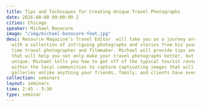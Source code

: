 ```yaml
---
title: Tips and Techniques for Creating Unique Travel Photographs
date: 2016-08-08 00:00:00 Z
cities: Chicago
speaker: Michael Bonocore
image: "/img/michael-bonocore-feat.jpg"
desc: Resource Magazine’s Travel Editor  will take you on a journey around the world
  with a collection of intriguing photographs and stories from his years as a full
  time travel photographer and filmmaker. Michael will provide tips and techniques
  that will help you not only make your travel photographs better, but also, more
  unique. Michael tells you how to get off of the typical tourist routes and work
  within the local communities to capture captivating images that will make your travel
  galleries unlike anything your friends, family, and clients have ever seen before.
collection: seminars
layout: seminars
time: 2:45 - 3:30
type: seminar
---
```


